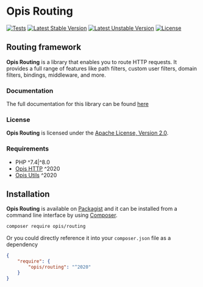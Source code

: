 Opis Routing
=================
[![Tests](https://github.com/opis/routing/workflows/Tests/badge.svg)](https://github.com/opis/routing/actions)
[![Latest Stable Version](https://poser.pugx.org/opis/routing/version.png)](https://packagist.org/packages/opis/routing)
[![Latest Unstable Version](https://poser.pugx.org/opis/routing/v/unstable.png)](https://packagist.org/packages/opis/routing)
[![License](https://poser.pugx.org/opis/routing/license.png)](https://packagist.org/packages/opis/routing)

Routing framework
------------------
**Opis Routing** is a library that enables you to route HTTP requests. It provides a full range of features like
path filters, custom user filters, domain filters, bindings, middleware, and more.


### Documentation

The full documentation for this library can be found [here][documentation]

### License

**Opis Routing** is licensed under the [Apache License, Version 2.0][license]. 

### Requirements

* PHP ^7.4|^8.0
* [Opis HTTP] ^2020
* [Opis Utils] ^2020

## Installation

**Opis Routing** is available on [Packagist] and it can be installed from a 
command line interface by using [Composer]. 

```bash
composer require opis/routing
```

Or you could directly reference it into your `composer.json` file as a dependency

```json
{
    "require": {
        "opis/routing": "^2020"
    }
}
```

[documentation]: https://www.opis.io/routing "Documentation"
[license]: https://www.apache.org/licenses/LICENSE-2.0 "Apache License"
[Packagist]: https://packagist.org/packages/opis/routing "Packagist"
[Composer]: https://getcomposer.org "Composer"
[Opis HTTP]: https://github.com/opis/http "Opis HTTP"
[Opis Utils]: https://github.com/opis/utils "Opis Utils"